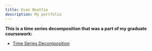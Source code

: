 ```yaml
---
title: Evan Beattie
description: My portfolio
---
```


**This is a time series decomposition that was a part of my graduate coursework:**
- [Time Series Decomposition](/timeseries/index.md)
